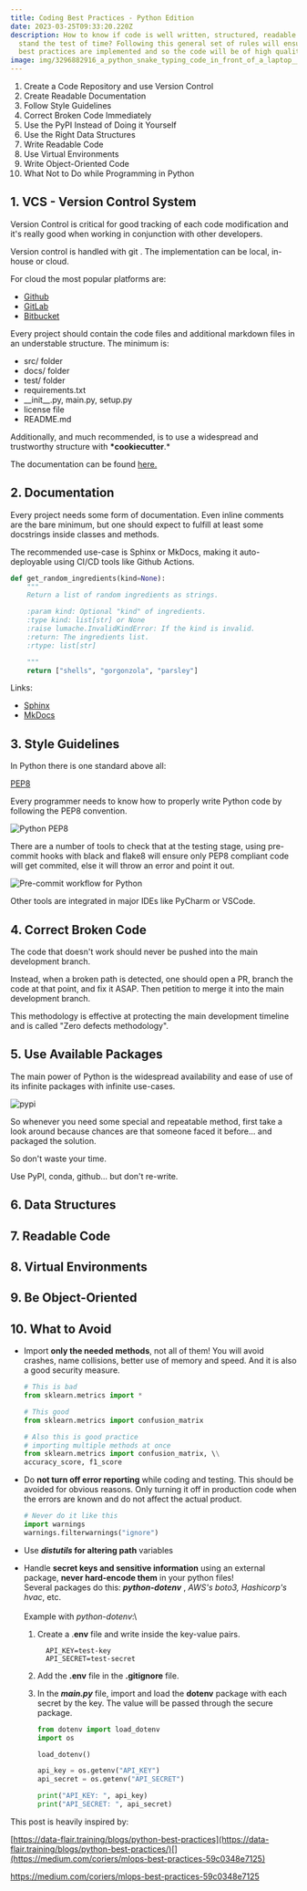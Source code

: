 ```yaml
---
title: Coding Best Practices - Python Edition
date: 2023-03-25T09:33:20.220Z
description: How to know if code is well written, structured, readable and will
  stand the test of time? Following this general set of rules will ensure that
  best practices are implemented and so the code will be of high quality.
image: img/3296882916_a_python_snake_typing_code_in_front_of_a_laptop__concept_art__photorealistic__hq__4k.png
---
```

1. Create a Code Repository and use Version Control
2. Create Readable Documentation
3. Follow Style Guidelines
4. Correct Broken Code Immediately
5. Use the PyPI Instead of Doing it Yourself
6. Use the Right Data Structures
7. Write Readable Code
8. Use Virtual Environments
9. Write Object-Oriented Code
10. What Not to Do while Programming in Python

## 1. VCS - Version Control System

Version Control is critical for good tracking of each code modification and it's really good when working in conjunction with other developers.

Version control is handled with git . The implementation can be local, in-house or cloud.

For cloud the most popular platforms are:

* [Github](www.github.com)
* [GitLab](www.gitlab.com)
* [Bitbucket](www.bitbucket.com)

Every project should contain the code files and additional markdown files in an understable structure. The minimum is:

* src/ folder
* docs/ folder
* test/ folder
* requirements.txt
* \_\_init\_\_.py, main.py, setup.py
* license file
* README.md

Additionally, and much recommended, is to use a widespread and trustworthy structure with **\*cookiecutter**.*

The documentation can be found [here.](https://cookiecutter.readthedocs.io/en/stable/)

## 2. Documentation

Every project needs some form of documentation. Even inline comments are the bare minimum, but one should expect to fulfill at least some docstrings inside classes and methods.

The recommended use-case is Sphinx or MkDocs, making it auto-deployable using CI/CD tools like Github Actions.

```python
def get_random_ingredients(kind=None):
    """
    Return a list of random ingredients as strings.

    :param kind: Optional "kind" of ingredients.
    :type kind: list[str] or None
    :raise lumache.InvalidKindError: If the kind is invalid.
    :return: The ingredients list.
    :rtype: list[str]

    """
    return ["shells", "gorgonzola", "parsley"]
```

Links:

* [Sphinx](www.sphinx-doc.org)
* [MkDocs](mkdocs.org)

## 3. Style Guidelines

In Python there is one standard above all:

[PEP8](https://peps.python.org/pep-0008/)

Every programmer needs to know how to properly write Python code by following the PEP8 convention.

![Python PEP8](img/6519207182729216.png "Python PEP8")

There are a number of tools to check that at the testing stage, using pre-commit hooks with black and flake8 will ensure only PEP8 compliant code will get commited, else it will throw an error and point it out. 

![Pre-commit workflow for Python](img/precommit_pipeline.png "Pre-commit workflow for Python")

Other tools are integrated in major IDEs like PyCharm or VSCode.

## 4. Correct Broken Code

The code that doesn't work should never be pushed into the main development branch. 

Instead, when a broken path is detected, one should open a PR, branch the code at that point, and fix it ASAP. Then petition to merge it into the main development branch.

This methodology is effective at protecting the main development timeline and is called "Zero defects methodology".

## 5. Use Available Packages

The main power of Python is the widespread availability and ease of use of its infinite packages with infinite use-cases.

![pypi](img/pypi_logo.svg.png "Python Package Index pypi")

So whenever you need some special and repeatable method, first take a look around because chances are that someone faced it before... and packaged the solution. 

So don't waste your time.

Use PyPI, conda, github... but don't re-write.

## 6. Data Structures

## 7. Readable Code

## 8. Virtual Environments

## 9. Be Object-Oriented

## 10. What to Avoid

* Import **only the needed methods**, not all of them! You will avoid crashes, name collisions, better use of memory and speed. And it is also a good security measure.

  ```python
  # This is bad
  from sklearn.metrics import *

  # This good
  from sklearn.metrics import confusion_matrix

  # Also this is good practice
  # importing multiple methods at once
  from sklearn.metrics import confusion_matrix, \\
  accuracy_score, f1_score
  ```
* Do **not turn off error reporting** while coding and testing. This should be avoided for obvious reasons. Only turning it off in production code when the errors are known and do not affect the actual product.

  ```python
  # Never do it like this
  import warnings
  warnings.filterwarnings("ignore")
  ```
* Use ***distutils* for altering path** variables
* Handle **secret keys and sensitive information** using an external package, **never hard-encode them** in your python files!\
   Several packages do this: ***python-dotenv*** , *AWS's boto3, Hashicorp's hvac*, etc.\
   \
   Example with *python-dotenv*:\

  1. Create a .**env** file and write inside the key-value pairs.

     ```
       API_KEY=test-key
       API_SECRET=test-secret
     ```
  2. Add the **.env** file in the **.gitignore** file.
  3. In the ***main.py*** file, import and load the **dotenv** package with each secret by the key. The value will be passed through the secure package.

     ```python
     from dotenv import load_dotenv
     import os

     load_dotenv()

     api_key = os.getenv("API_KEY")
     api_secret = os.getenv("API_SECRET")

     print("API_KEY: ", api_key)
     print("API_SECRET: ", api_secret)
     ```

This post is heavily inspired by:

[https://data-flair.training/blogs/python-best-practices](https://data-flair.training/blogs/python-best-practices/)[](https://medium.com/coriers/mlops-best-practices-59c0348e7125)

<https://medium.com/coriers/mlops-best-practices-59c0348e7125>